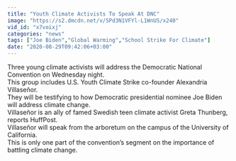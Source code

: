 ```yaml
---
title: "Youth Climate Activists To Speak At DNC"
image: "https://s2.dmcdn.net/v/SPd3N1VFYl-L1WnUS/x240"
vid_id: "x7voixj"
categories: "news"
tags: ["Joe Biden","Global Warming","School Strike For Climate"]
date: "2020-08-29T09:42:06+03:00"
---
```

Three young climate activists will address the Democratic National Convention on Wednesday night.  <br>This group includes U.S. Youth Climate Strike co-founder Alexandria Villaseñor.  <br>They will be testifying to how Democratic presidential nominee Joe Biden will address climate change.  <br>Villaseñor is an ally of famed Swedish teen climate activist Greta Thunberg, reports HuffPost.  <br>Villaseñor will speak from the arboretum on the campus of the University of California.  <br>This is only one part of the convention’s segment on the importance of battling climate change.
